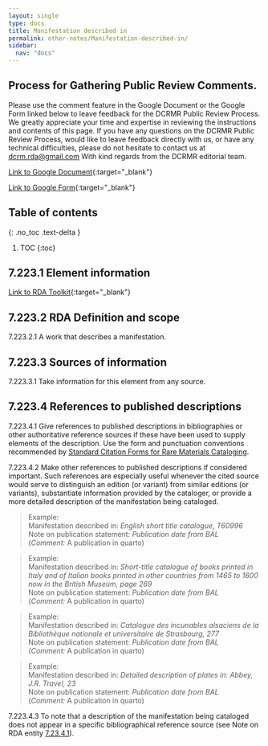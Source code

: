 ```yaml
---
layout: single
type: docs
title: Manifestation described in
permalink: other-notes/Manifestation-described-in/
sidebar:
  nav: "docs"
---
```


## Process for Gathering Public Review Comments.
Please use the comment feature in the Google Document or the Google Form linked below to leave feedback for the DCRMR Public Review Process.  We greatly appreciate your time and expertise in reviewing the instructions and contents of this page.  If you have any questions on the DCRMR Public Review Process, would like to leave feedback directly with us, or have any technical difficulties, please do not hesitate to contact us at dcrm.rda@gmail.com  With kind regards from the DCRMR editorial team.

[Link to Google Document](https://docs.google.com/document/d/1CkY58ZDiHyw1WG9lRAcgzXvCeigJyD1boss0zUb2gOM/edit){:target="_blank"}

[Link to Google Form](https://docs.google.com/forms/d/e/1FAIpQLSdNtJkbY1mngdTcvCoB7zZcpaIuuKHvlbyiidP-QunDy14VcQ/viewform){:target="_blank"}

## Table of contents
{: .no_toc .text-delta }

1. TOC
{:toc}

## 7.223.1 Element information

[Link to RDA Toolkit](https://beta.rdatoolkit.org/Content/Index?externalId=en-US_ala-51744638-bd0b-3aac-a958-4be04d024ce4){:target="_blank"}

## 7.223.2 RDA Definition and scope

<a name="7.223.2.1">7.223.2.1</a> A work that describes a manifestation.

## 7.223.3 Sources of information

<a name="7.223.3.1">7.223.3.1</a> Take information for this element from any source.

## 7.223.4 References to published descriptions

<a name="7.223.4.1">7.223.4.1</a> Give references to published descriptions in bibliographies or other authoritative reference sources if these have been used to supply elements of the description. Use the form and punctuation conventions recommended by [Standard Citation Forms for Rare Materials Cataloging](https://rbms.info/scf/).

<a name="7.223.4.2">7.223.4.2</a> Make other references to published descriptions if considered important. Such references are especially useful whenever the cited source would serve to distinguish an edition (or variant) from similar editions (or variants), substantiate information provided by the cataloger, or provide a more detailed description of the manifestation being cataloged.

>Example:   
>Manifestation described in: <CITE>English short title catalogue, T60996</CITE>  
>Note on publication statement: <CITE>Publication date from BAL</CITE>  
>(*Comment:* A publication in quarto)
 
>Example:  
>Manifestation described in: <CITE>Short-title catalogue of books printed in Italy and of Italian books printed in other countries from 1465 to 1600 now in the British Museum, page 269</CITE>  
>Note on publication statement: <CITE>Publication date from BAL</CITE>  
>(*Comment:* A publication in quarto)

>Example:  
>Manifestation described in: <CITE>Catalogue des incunables alsaciens de la Bibliothèque nationale et universitaire de Strasbourg, 277</CITE>  
>Note on publication statement: <CITE>Publication date from BAL</CITE>  
>(*Comment:* A publication in quarto)
 
>Example:  
>Manifestation described in: <CITE>Detailed description of plates in: Abbey, J.R. Travel, 23</CITE>  
>Note on publication statement: <CITE>Publication date from BAL</CITE>  
>(*Comment:* A publication in quarto)

<a name="7.223.4.3">7.223.4.3</a> To note that a description of the manifestation being cataloged does not appear in a specific bibliographical reference source (see Note on RDA entity [7.23.4.1](/DCRMR/other-notes/Note-on-RDA-entity/#7.23.4.1)).
